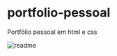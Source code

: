 # portfolio-pessoal
Portfólio pessoal em html e css

![readme](https://user-images.githubusercontent.com/129183534/229564112-1e956019-4429-45f1-a99a-c76064c19725.png)
